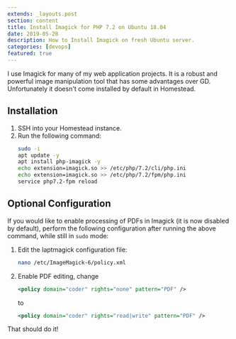 ```yaml
---
extends: _layouts.post
section: content
title: Install Imagick for PHP 7.2 on Ubuntu 18.04
date: 2019-05-28
description: How to Install Imagick on fresh Ubuntu server.
categories: [devops]
featured: true
---
```


I use Imagick for many of my web application projects. It is a robust and powerful image manipulation tool that has some advantages over GD. Unfortunately it doesn't come installed by default in Homestead.

## Installation
1. SSH into your Homestead instance.
2. Run the following command:
    ```sh
    sudo -i
    apt update -y
    apt install php-imagick -y
    echo extension=imagick.so >> /etc/php/7.2/cli/php.ini
    echo extension=imagick.so >> /etc/php/7.2/fpm/php.ini
    service php7.2-fpm reload
    ```

## Optional Configuration
If you would like to enable processing of PDFs in Imagick (it is now disabled by default), perform the following configuration after running the above command, while still in `sudo` mode:
1. Edit the Iaptmagick configuration file:
    ```sh
    nano /etc/ImageMagick-6/policy.xml
    ```
2. Enable PDF editing, change
    ```xml
    <policy domain="coder" rights="none" pattern="PDF" />
    ```

    to
    ```xml
    <policy domain="coder" rights="read|write" pattern="PDF" />
    ```

That should do it!

